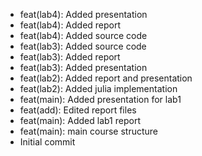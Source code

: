 - feat(lab4): Added presentation
- feat(lab4): Added report
- feat(lab4): Added source code
- feat(lab3): Added source code
- feat(lab3): Added report
- feat(lab3): Added presentation
- feat(lab2): Added report and presentation
- feat(lab2): Added julia implementation
- feat(main): Added presentation for lab1
- feat(add): Edited report files
- feat(main): Added lab1 report
- feat(main): main course structure
- Initial commit
